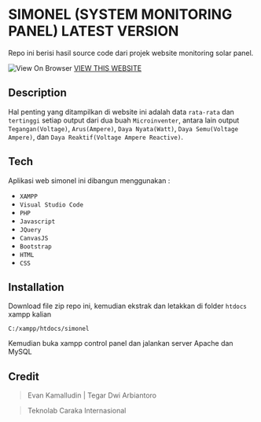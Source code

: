 # SIMONEL (SYSTEM MONITORING PANEL) LATEST VERSION

Repo ini berisi hasil source code dari projek website monitoring solar panel.

![View On Browser](https://i.postimg.cc/151KmBMM/20230415-135720-COLLAGE.jpg)
[VIEW THIS WEBSITE](https://elgaarisprastyo.com)


## Description

Hal penting yang ditampilkan di website ini adalah data `rata-rata` dan `tertinggi` setiap output dari dua buah `Microinventer`, antara lain output `Tegangan(Voltage)`, `Arus(Ampere)`, `Daya Nyata(Watt)`, `Daya Semu(Voltage Ampere)`, dan `Daya Reaktif(Voltage Ampere Reactive)`.


## Tech

Aplikasi web simonel ini dibangun menggunakan :
- `XAMPP`
- `Visual Studio Code`
- `PHP`
- `Javascript`
- `JQuery`
- `CanvasJS`
- `Bootstrap`
- `HTML`
- `CSS`


## Installation

Download file zip repo ini, kemudian ekstrak dan letakkan di folder `htdocs` xampp kalian

```
C:/xampp/htdocs/simonel
```

Kemudian buka xampp control panel dan jalankan server Apache dan MySQL




## Credit

> Evan Kamalludin | Tegar Dwi Arbiantoro

> Teknolab Caraka Internasional
